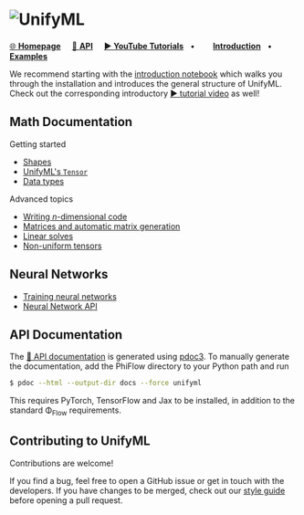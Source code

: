 # ![UnifyML](figures/Logo_DallE2_layout.png)

[🌐 **Homepage**](https://github.com/holl-/UnifyML)
&nbsp;&nbsp;&nbsp; [🔗 **API**](unifyml)
&nbsp;&nbsp;&nbsp; [**▶ YouTube Tutorials**]()
&nbsp; • &nbsp; [<img src="https://www.tensorflow.org/images/colab_logo_32px.png" height=16>](https://colab.research.google.com/github/holl-/UnifyML/blob/main/docs/Introduction.ipynb) [**Introduction**](https://holl-.github.io/UnifyML/Introduction.html)
&nbsp; • &nbsp; [<img src="https://www.tensorflow.org/images/colab_logo_32px.png" height=16>](https://colab.research.google.com/github/holl-/UnifyML/blob/main/docs/Examples.ipynb) [**Examples**](https://holl-.github.io/UnifyML/Examples.html)


We recommend starting with the [introduction notebook]() which walks you through the installation and introduces the general structure of UnifyML.
Check out the corresponding introductory [▶ tutorial video]() as well!

## Math Documentation

Getting started

* [Shapes](Shapes.html)
* [UnifyML's `Tensor`](Tensors.html)
* [Data types](Data_Types.html)


Advanced topics

* [Writing *n*-dimensional code](N_Dimensional.html)
* [Matrices and automatic matrix generation](Matrices.html)
* [Linear solves](Linear_Solves.html)
* [Non-uniform tensors](Non_Uniform.html)


## Neural Networks

* [Training neural networks](Networks.html)
* [Neural Network API](unifyml/nn/index.html)



## API Documentation

The [🔗 API documentation](unifyml) is generated using [pdoc3](https://pdoc3.github.io/pdoc/).
To manually generate the documentation, add the PhiFlow directory to your Python path and run
```bash
$ pdoc --html --output-dir docs --force unifyml
```
This requires PyTorch, TensorFlow and Jax to be installed, in addition to the standard Φ<sub>Flow</sub> requirements.


## Contributing to UnifyML

Contributions are welcome!

If you find a bug, feel free to open a GitHub issue or get in touch with the developers.
If you have changes to be merged, check out our [style guide](https://github.com/holl-/UnifyML/blob/main/CONTRIBUTING.md) before opening a pull request.
